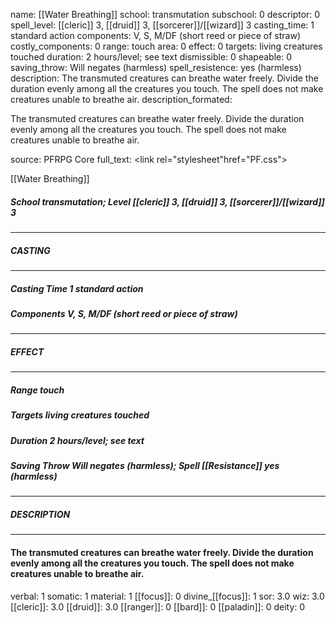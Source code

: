 name: [[Water Breathing]]
school: transmutation
subschool: 0
descriptor: 0
spell_level: [[cleric]] 3, [[druid]] 3, [[sorcerer]]/[[wizard]] 3
casting_time: 1 standard action
components: V, S, M/DF (short reed or piece of straw)
costly_components: 0
range: touch
area: 0
effect: 0
targets: living creatures touched
duration: 2 hours/level; see text
dismissible: 0
shapeable: 0
saving_throw: Will negates (harmless)
spell_resistence: yes (harmless)
description: The transmuted creatures can breathe water freely. Divide the duration evenly among all the creatures you touch. The spell does not make creatures unable to breathe air.
description_formated: <p>The transmuted creatures can breathe water freely. Divide the duration evenly among all the creatures you touch. The spell does not make creatures unable to breathe air.</p>
source: PFRPG Core
full_text: <link rel="stylesheet"href="PF.css"><div class="heading"><p class="alignleft">[[Water Breathing]]</p><div style="clear: both;"></div></div><div><h5><b>School </b>transmutation; <b>Level </b>[[cleric]] 3, [[druid]] 3, [[sorcerer]]/[[wizard]] 3</h5></div><hr/><div><h5><b>CASTING</b></h5></div><hr/><div><h5><b>Casting Time </b>1 standard action</h5><h5><b>Components </b>V, S, M/DF (short reed or piece of straw)</h5></div><hr/><div><h5><b>EFFECT</b></h5></div><hr/><div><h5><b>Range </b>touch</h5><h5><b>Targets </b>living creatures touched</h5><h5><b>Duration </b>2 hours/level; see text</h5><h5><b>Saving Throw </b>Will negates (harmless); <b>Spell [[Resistance]] </b>yes (harmless)</h5></div><hr/><div><h5><b>DESCRIPTION</b></h5></div><hr/><div><h4><p>The transmuted creatures can breathe water freely. Divide the duration evenly among all the creatures you touch. The spell does not make creatures unable to breathe air.</p></h4></div>
verbal: 1
somatic: 1
material: 1
[[focus]]: 0
divine_[[focus]]: 1
sor: 3.0
wiz: 3.0
[[cleric]]: 3.0
[[druid]]: 3.0
[[ranger]]: 0
[[bard]]: 0
[[paladin]]: 0
deity: 0
